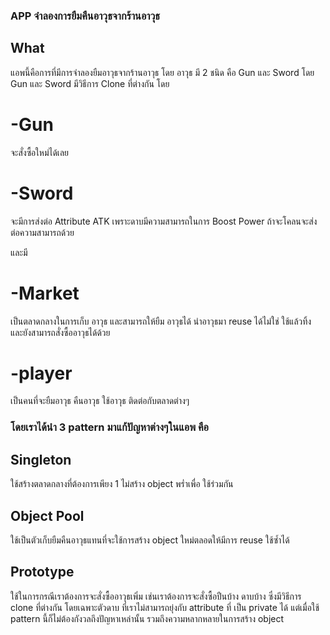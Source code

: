 
### APP จำลองการยืมคืนอาวุธจากร้านอาวุธ
## What
แอพนี้คือการที่มีการจำลองยืมอาวุธจากร้านอาวุธ โดย อาวุธ มี 2 ชนิด คือ Gun และ Sword
โดย Gun และ Sword มีวิธีการ Clone ที่ต่างกัน 
โดย 
# -Gun
จะสั่งซื้อใหม่ได้เลย
# -Sword
จะมีการส่งต่อ Attribute ATK เพราะดาบมีความสามารถในการ Boost Power ถ้าจะโคลนจะส่งต่อความสามารถด้วย

และมี 
# -Market
เป็นตลาดกลางในการเก็บ อาวุธ และสามารถให้ยืม อาวุธได้ นำอาวุธมา reuse ได้ไม่ใช่ ใช้แล้วทิ้ง และยังสามารถสั่งซื้ออาวุธได้ด้วย

# -player
เป็นคนที่จะยืมอาวุธ คืนอาวุธ ใช้อาวุธ ติดต่อกับตลาดต่างๆ

### โดยเราได้นำ 3 pattern มาแก้ปัญหาต่างๆในแอพ คือ


## Singleton 
ใช้สร้างตลาดกลางที่ต้องการเพียง 1 ไม่สร้าง object พร่ำเพื่อ ใช้ร่วมกัน
## Object Pool
ใช้เป็นตัวเก็บยืมคืนอาวุธแทนที่จะใช้การสร้าง object ใหม่ตลอดให้มีการ reuse ใช้ซ้ำได้
## Prototype 
ใช้ในการกรณีเราต้องการจะสั่งซื้ออาวุธเพิ่ม เช่นเราต้องการจะสั่งซื้อปืนบ้าง ดาบบ้าง ซึ่งมีวิธีการ clone ที่ต่างกัน
โดยเฉพาะตัวดาบ ที่เราไม่สามารถยุ่งกับ attribute ที่ เป็น private ได้ แต่เมื่อใช้ pattern นี้ก็ไม่ต้องกังวลถึงปัญหาเหล่านั้น รวมถึงความหลากหลายในการสร้าง object
